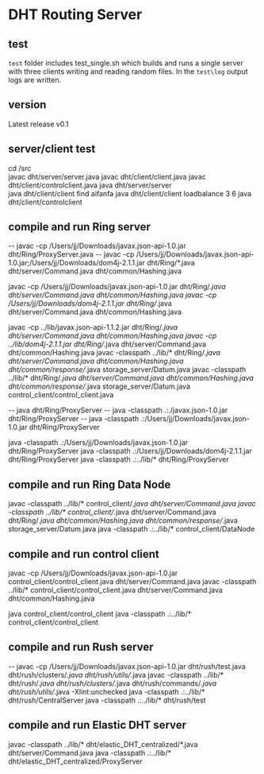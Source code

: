 # DHT Routing Server

## test
`test` folder includes test_single.sh which builds and runs a single server with three clients writing and reading random files.  In the `test\log` output logs are written.

## version
Latest release v0.1

## server/client test
cd /src   
javac dht/server/server.java
javac dht/client/client.java
javac dht/client/controlclient.java
java dht/server/server   
java dht/client/client find aifanfa
java dht/client/client loadbalance 3 6
java dht/client/controlclient


## compile and run Ring server
-- javac -cp /Users/jj/Downloads/javax.json-api-1.0.jar dht/Ring/ProxyServer.java
-- javac -cp /Users/jj/Downloads/javax.json-api-1.0.jar;/Users/jj/Downloads/dom4j-2.1.1.jar dht/Ring/*.java dht/server/Command.java dht/common/Hashing.java

javac -cp /Users/jj/Downloads/javax.json-api-1.0.jar dht/Ring/*.java dht/server/Command.java dht/common/Hashing.java
javac -cp /Users/jj/Downloads/dom4j-2.1.1.jar dht/Ring/*.java dht/server/Command.java dht/common/Hashing.java

javac -cp ../lib/javax.json-api-1.1.2.jar dht/Ring/*.java dht/server/Command.java dht/common/Hashing.java
javac -cp ../lib/dom4j-2.1.1.jar dht/Ring/*.java dht/server/Command.java dht/common/Hashing.java
javac -classpath ../lib/\* dht/Ring/*.java dht/server/Command.java dht/common/Hashing.java dht/common/response/*.java storage_server/Datum.java
javac -classpath ../lib/\* dht/Ring/*.java dht/server/Command.java dht/common/Hashing.java dht/common/response/*.java storage_server/Datum.java control_client/control_client.java

-- java dht/Ring/ProxyServer
-- java -classpath .:./javax.json-1.0.jar dht/Ring/ProxyServer
-- java -classpath .:/Users/jj/Downloads/javax.json-1.0.jar dht/Ring/ProxyServer

java -classpath .:/Users/jj/Downloads/javax.json-1.0.jar dht/Ring/ProxyServer
java -classpath .:/Users/jj/Downloads/dom4j-2.1.1.jar dht/Ring/ProxyServer
java -classpath .:../lib/\* dht/Ring/ProxyServer


## compile and run Ring Data Node
javac -classpath ../lib/\* control_client/*.java dht/server/Command.java
javac -classpath ../lib/\* control_client/*.java dht/server/Command.java dht/Ring/*.java dht/common/Hashing.java dht/common/response/*.java storage_server/Datum.java
java -classpath .:../lib/\* control_client/DataNode


## compile and run control client
javac -cp /Users/jj/Downloads/javax.json-api-1.0.jar control_client/control_client.java dht/server/Command.java
javac -classpath ../lib/\* control_client/control_client.java dht/server/Command.java dht/common/Hashing.java

java control_client/control_client
java -classpath .:../lib/\* control_client/control_client


## compile and run Rush server
-- javac -cp /Users/jj/Downloads/javax.json-api-1.0.jar dht/rush/test.java dht/rush/clusters/*.java dht/rush/utils/*.java
javac -classpath ../lib/\* dht/rush/*.java dht/rush/clusters/*.java dht/rush/commands/*.java dht/rush/utils/*.java -Xlint:unchecked
java -classpath .:../lib/\* dht/rush/CentralServer
java -classpath .:../lib/\* dht/rush/test


## compile and run Elastic DHT server
javac -classpath ../lib/\* dht/elastic_DHT_centralized/*.java dht/server/Command.java
java -classpath .:../lib/\* dht/elastic_DHT_centralized/ProxyServer


